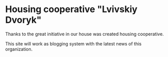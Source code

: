 # Housing cooperative "Lvivskiy Dvoryk"

Thanks to the great initiative in our house was created housing cooperative.

This site will work as blogging system with the latest news of this organization.
